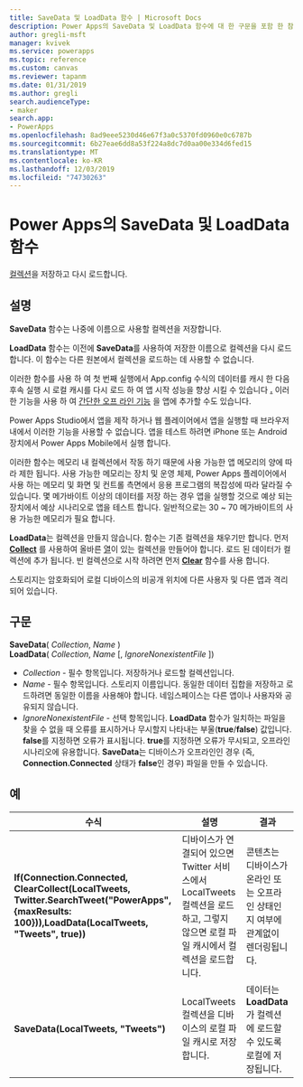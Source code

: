```yaml
---
title: SaveData 및 LoadData 함수 | Microsoft Docs
description: Power Apps의 SaveData 및 LoadData 함수에 대 한 구문을 포함 한 참조 정보
author: gregli-msft
manager: kvivek
ms.service: powerapps
ms.topic: reference
ms.custom: canvas
ms.reviewer: tapanm
ms.date: 01/31/2019
ms.author: gregli
search.audienceType:
- maker
search.app:
- PowerApps
ms.openlocfilehash: 8ad9eee5230d46e67f3a0c5370fd0960e0c6787b
ms.sourcegitcommit: 6b27eae6dd8a53f224a8dc7d0aa00e334d6fed15
ms.translationtype: MT
ms.contentlocale: ko-KR
ms.lasthandoff: 12/03/2019
ms.locfileid: "74730263"
---
```

# <a name="savedata-and-loaddata-functions-in-power-apps"></a>Power Apps의 SaveData 및 LoadData 함수
[컬렉션](../working-with-data-sources.md#collections)을 저장하고 다시 로드합니다.

## <a name="description"></a>설명
**SaveData** 함수는 나중에 이름으로 사용할 컬렉션을 저장합니다.  

**LoadData** 함수는 이전에 **SaveData**를 사용하여 저장한 이름으로 컬렉션을 다시 로드합니다. 이 함수는 다른 원본에서 컬렉션을 로드하는 데 사용할 수 없습니다.  

이러한 함수를 사용 하 여 첫 번째 실행에서 App.config 수식의 데이터를 캐시 한 다음 후속 실행 시 로컬 캐시를 다시 로드 하 여 앱 시작 성능을 향상 시킬 수 있습니다 **[.](../controls/control-screen.md#additional-properties)** 이러한 기능을 사용 하 여 [간단한 오프 라인 기능](../offline-apps.md) 을 앱에 추가할 수도 있습니다.

Power Apps Studio에서 앱을 제작 하거나 웹 플레이어에서 앱을 실행할 때 브라우저 내에서 이러한 기능을 사용할 수 없습니다. 앱을 테스트 하려면 iPhone 또는 Android 장치에서 Power Apps Mobile에서 실행 합니다.

이러한 함수는 메모리 내 컬렉션에서 작동 하기 때문에 사용 가능한 앱 메모리의 양에 따라 제한 됩니다. 사용 가능한 메모리는 장치 및 운영 체제, Power Apps 플레이어에서 사용 하는 메모리 및 화면 및 컨트롤 측면에서 응용 프로그램의 복잡성에 따라 달라질 수 있습니다. 몇 메가바이트 이상의 데이터를 저장 하는 경우 앱을 실행할 것으로 예상 되는 장치에서 예상 시나리오로 앱을 테스트 합니다. 일반적으로는 30 ~ 70 메가바이트의 사용 가능한 메모리가 필요 합니다.  

**LoadData**는 컬렉션을 만들지 않습니다. 함수는 기존 컬렉션을 채우기만 합니다. 먼저 **[Collect](function-clear-collect-clearcollect.md)** 를 사용하여 올바른 [열](../working-with-tables.md#columns)이 있는 컬렉션을 만들어야 합니다. 로드 된 데이터가 컬렉션에 추가 됩니다. 빈 컬렉션으로 시작 하려면 먼저 **[Clear](function-clear-collect-clearcollect.md)** 함수를 사용 합니다.

스토리지는 암호화되어 로컬 디바이스의 비공개 위치에 다른 사용자 및 다른 앱과 격리되어 있습니다.

## <a name="syntax"></a>구문
**SaveData**( *Collection*, *Name* )<br>**LoadData**( *Collection*, *Name* [, *IgnoreNonexistentFile* ])

* *Collection* - 필수 항목입니다.  저장하거나 로드할 컬렉션입니다.
* *Name* - 필수 항목입니다.  스토리지 이름입니다. 동일한 데이터 집합을 저장하고 로드하려면 동일한 이름을 사용해야 합니다. 네임스페이스는 다른 앱이나 사용자와 공유되지 않습니다.
* *IgnoreNonexistentFile* - 선택 항목입니다. **LoadData** 함수가 일치하는 파일을 찾을 수 없을 때 오류를 표시하거나 무시할지 나타내는 부울(**true**/**false**) 값입니다. **false**를 지정하면 오류가 표시됩니다. **true**를 지정하면 오류가 무시되고, 오프라인 시나리오에 유용합니다. **SaveData**는 디바이스가 오프라인인 경우 (즉, **Connection.Connected** 상태가 **false**인 경우) 파일을 만들 수 있습니다.

## <a name="examples"></a>예

| 수식 | 설명 | 결과 |
| --- | --- | --- |
| **If(Connection.Connected, ClearCollect(LocalTweets, Twitter.SearchTweet("PowerApps", {maxResults: 100})),LoadData(LocalTweets, "Tweets", true))** |디바이스가 연결되어 있으면 Twitter 서비스에서 LocalTweets 컬렉션을 로드하고, 그렇지 않으면 로컬 파일 캐시에서 컬렉션을 로드합니다. |콘텐츠는 디바이스가 온라인 또는 오프라인 상태인지 여부에 관계없이 렌더링됩니다. |
| **SaveData(LocalTweets, "Tweets")** |LocalTweets 컬렉션을 디바이스의 로컬 파일 캐시로 저장합니다. |데이터는 **LoadData**가 컬렉션에 로드할 수 있도록 로컬에 저장됩니다. |


